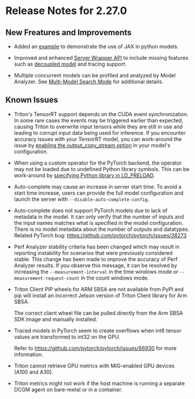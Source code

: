 <!--
# Copyright 2018-2022, NVIDIA CORPORATION & AFFILIATES. All rights reserved.
#
# Redistribution and use in source and binary forms, with or without
# modification, are permitted provided that the following conditions
# are met:
#  * Redistributions of source code must retain the above copyright
#    notice, this list of conditions and the following disclaimer.
#  * Redistributions in binary form must reproduce the above copyright
#    notice, this list of conditions and the following disclaimer in the
#    documentation and/or other materials provided with the distribution.
#  * Neither the name of NVIDIA CORPORATION nor the names of its
#    contributors may be used to endorse or promote products derived
#    from this software without specific prior written permission.
#
# THIS SOFTWARE IS PROVIDED BY THE COPYRIGHT HOLDERS ``AS IS'' AND ANY
# EXPRESS OR IMPLIED WARRANTIES, INCLUDING, BUT NOT LIMITED TO, THE
# IMPLIED WARRANTIES OF MERCHANTABILITY AND FITNESS FOR A PARTICULAR
# PURPOSE ARE DISCLAIMED.  IN NO EVENT SHALL THE COPYRIGHT OWNER OR
# CONTRIBUTORS BE LIABLE FOR ANY DIRECT, INDIRECT, INCIDENTAL, SPECIAL,
# EXEMPLARY, OR CONSEQUENTIAL DAMAGES (INCLUDING, BUT NOT LIMITED TO,
# PROCUREMENT OF SUBSTITUTE GOODS OR SERVICES; LOSS OF USE, DATA, OR
# PROFITS; OR BUSINESS INTERRUPTION) HOWEVER CAUSED AND ON ANY THEORY
# OF LIABILITY, WHETHER IN CONTRACT, STRICT LIABILITY, OR TORT
# (INCLUDING NEGLIGENCE OR OTHERWISE) ARISING IN ANY WAY OUT OF THE USE
# OF THIS SOFTWARE, EVEN IF ADVISED OF THE POSSIBILITY OF SUCH DAMAGE.
-->

# Release Notes for 2.27.0

## New Freatures and Improvements

* Added an [example](https://github.com/triton-inference-server/python_backend/tree/r22.10/examples/jax) 
  to demonstrate the use of JAX in python models.

* Improved and enhanced [Server Wrapper API](https://github.com/triton-inference-server/developer_tools/tree/r22.10/server) 
  to include missing features such as 
  [decoupled model](https://github.com/triton-inference-server/server/blob/r22.10/docs/user_guide/decoupled_models.md) 
  and tracing support.

* Multiple concurrent models can be profiled and analyzed by Model Analyzer. See 
  [Multi-Model Search Mode](https://github.com/triton-inference-server/model_analyzer/blob/main/docs/config_search.md#multi-model-search-mode) 
  for additional details.



## Known Issues

* Triton's TensorRT support depends on the CUDA event synchronization. In some 
  rare cases the events may be triggered earlier than expected, causing Triton 
  to overwrite input tensors while they are still in use and leading to corrupt 
  input data being used for inference. If you encounter accuracy issues with 
  your TensorRT model, you can work-around the issue by 
  [enabling the output_copy_stream option](https://github.com/triton-inference-server/common/blob/r22.09/protobuf/model_config.proto#L843-L852) 
  in your model's configuration.

* When using a custom operator for the PyTorch backend, the operator may not be 
  loaded due to undefined Python library symbols. This can be work-around by 
  [specifying Python library in LD_PRELOAD](https://github.com/triton-inference-server/server/blob/r22.09/qa/L0_custom_ops/test.sh#L114-L117).

* Auto-complete may cause an increase in server start time. To avoid a start 
  time increase, users can provide the full model configuration and launch the 
  server with `--disable-auto-complete-config`.

* Auto-complete does not support PyTorch models due to lack of metadata in the 
  model. It can only verify that the number of inputs and the input names 
  matches what is specified in the model configuration. There is no model 
  metadata about the number of outputs and datatypes. Related PyTorch bug: 
  https://github.com/pytorch/pytorch/issues/38273

* Perf Analyzer stability criteria has been changed which may result in 
  reporting instability for scenarios that were previously considered stable. 
  This change has been made to improve the accuracy of Perf Analyzer results. 
  If you observe this message, it can be resolved by increasing the 
  `--measurement-interval` in the time windows mode or 
  `--measurement-request-count` in the count windows mode.

* Triton Client PIP wheels for ARM SBSA are not available from PyPI and pip will 
  install an incorrect Jetson version of Triton Client library for Arm SBSA. 

  The correct client wheel file can be pulled directly from the Arm SBSA SDK 
  image and manually installed.

* Traced models in PyTorch seem to create overflows when int8 tensor values are
  transformed to int32 on the GPU. 

  Refer to https://github.com/pytorch/pytorch/issues/66930 for more information.

* Triton cannot retrieve GPU metrics with MIG-enabled GPU devices (A100 and A30).

* Triton metrics might not work if the host machine is running a separate DCGM 
  agent on bare-metal or in a container.


